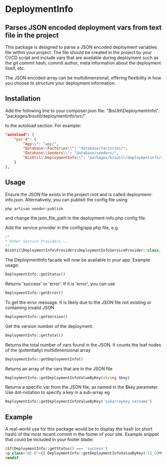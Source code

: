 # DeploymentInfo

## Parses JSON encoded deployment vars from text file in the project

This package is designed to parse a JSON encoded deployment variables file within your project. The file should be created in the project by your CI/CD script and include vars that are available during deployment such as the git commit hash, commit author, meta information about the deployment itself, etc.

The JSON encoded array can be multidimensional, offering flexibility in how you choose to structure your deployment information.

## Installation

Add the following line to your composer.json file:
"BisUtil\\DeploymentInfo\\": "packages/bisutil/deploymentinfo/src/"

to the autoload section. For example:

```JSON
"autoload": {
    "psr-4": {
        "App\\": "app/",
        "Database\\Factories\\": "database/factories/",
        "Database\\Seeders\\": "database/seeders/",
        "BisUtil\\DeploymentInfo\\": "packages/bisutil/deploymentinfo/src/"
    }
},
```

## Usage

Ensure the JSON file exists in the project root and is called deployment-info.json. Alternatively, you can publish the
config file using

```shell
php artisan vendor:publish
````

and change the json_file_path in the deployment-info.php config file.

Add the service provider in the config/app.php file, e.g.

```PHP
/*
* Other Service Providers...
*/
BisUtil\DeploymentInfo\Providers\DeploymentInfoServiceProvider::class,
```

The DeploymentInfo facade will now be available in your app. Example usage:

```PHP
DeploymentInfo::getStatus()
```

Returns 'success' or 'error'. If it is 'error', you can use

```PHP
DeploymentInfo::getError()
```

To get the error message. It is likely due to the JSON file not existing or containing invalid JSON

```PHP
DeploymentInfo::getVersion()
```

Get the version number of the deployment.

```PHP
DeploymentInfo::getTotal()
```

Returns the total number of vars found in the JSON. It counts the leaf nodes of the (potentially) multidimensional array

```PHP
DeploymentInfo::getDeploymentInfo()
```

Returns an array of the vars that are in the JSON file

```PHP    
DeploymentInfo::getDeploymentInfoValueByKey(string $key)
```

Returns a specific var from the JSON file, as named in the $key parameter. Use dot-notation to specify a key in a
sub-array eg

```PHP
DeploymentInfo::getDeploymentInfoValueByKey('subarraykey.varname')
```

## Example

A real-world use for this package would be to display the hash (or short hash) of the most recent commit in the footer of your site. Example snippet that could be included in your footer blade:

```php
@if(DeploymentInfo::getStatus() === 'success')
<p class="mt-6">{{ DeploymentInfo::getDeploymentInfoValueByKey('CI_COMMIT_SHA') }}</p>
@endif
```
